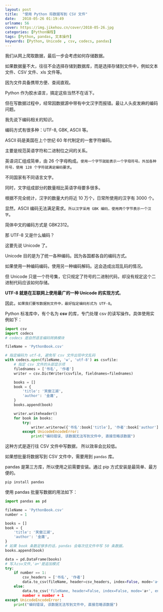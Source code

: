 ```yaml
---
layout: post
title:  "使用 Python 将数据写到 CSV 文件"
date:   2018-05-26 01:19:49
urlname: 56
cover: https://img.jikehou.cn/cover/2018-05-26.jpg
categories: [Python编程]
tags: [Python, pandas, 文本操作]
keywords: [Python, Unicode , csv, codecs, pandas]
---
```

我们从网上爬取数据，最后一步会考虑如何存储数据。

如果数据量不大，往往不会选择存储到数据库，而是选择存储到文件中，例如文本文件、CSV 文件、xls 文件等。

因为文件具备携带方便、查阅直观。

Python 作为胶水语言，搞定这些当然不在话下。

但在写数据过程中，经常因数据源中带有中文汉字而报错。最让人头皮发麻的编码问题。

我先说下编码相关的知识。

编码方式有很多种：UTF-8, GBK, ASCII 等。
<!-- more -->
ASCII 码是美国在上个世纪 60 年代制定的一套字符编码。

主要是规范英语字符和二进制位之间的关系。

英语词汇组成简单，由 26 个字母构成。`使用一个字节就能表示一个字母符号。外加各种符号，使用 128 个字符就满足编码要求`。

不同国家有不同语言文字。

同时，文字组成部分的数量相比英语字母要多很多。

根据不完全统计，汉字的数量大约将近 10 万个，日常所使用的汉字有 3000 个。

显然，ASCII 编码无法满足需求。`所以汉字采用 GBK 编码，使用两个字节表示一个汉字`。

简体中文的编码方式是 GBK2312。

那 UTF-8 又是什么编码？

这要先说 Unicode 了。

Unicode 目的是为了统一各种编码。因为各国都各自的编码方式。

如果使用一种编码编码，使用另一种编码解码。这会造成出现乱码的情况。

但 Unicode 只是一个符号集，它只规定了符号的二进制代码，却没有规定这个二进制代码应该如何存储。

**UTF-8 就是在互联网上使用最广的一种 Unicode 的实现方式**。

因此，`如果我们要写数据到文件中，最好指定编码形式为 UTF-8`。

Python 标准库中，有个名为 **csv** 的库，专门处理 csv 的读写操作。具体使用实例如下：

```python
import csv
import codecs
# codecs 是自然语言编码转换模块

fileName = 'PythonBook.csv'

# 指定编码为 utf-8, 避免写 csv 文件出现中文乱码
with codecs.open(fileName, 'w', 'utf-8') as csvfile:
    # 指定 csv 文件的头部显示项
    filednames = ['书名', '作者']
    writer = csv.DictWriter(csvfile, fieldnames=filednames)

    books = []
    book = {
        'title': '笑傲江湖',
        'author': '金庸',
    }
    books.append(book)

    writer.writeheader()
    for book in books:
        try:
            writer.writerow({'书名':book['title'], '作者':book['author']})
        except UnicodeEncodeError:
            print("编码错误, 该数据无法写到文件中, 直接忽略该数据")
```

这种方式是逐行往 CSV 文件中写数据， 所以效率会比较低。

如果想批量将数据写到 CSV 文件中，需要用到 `pandas` 库。

pandas 是第三方库，所以使用之前需要安装。通过 pip 方式安装是最简单、最方便的。

```cmd
pip install pandas
```

使用 pandas 批量写数据的用法如下：

```python
import pandas as pd

fileName = 'PythonBook.csv'
number = 1

books = []
book = {
    'title': '笑傲江湖',
    'author': '金庸',
}
# 如果 book 条数足够多的话，pandas 会每次往文件中写 50 条数据。
books.append(book)

data = pd.DataFrame(books)
# 写入csv文件,'a+'是追加模式
try:
    if number == 1:
        csv_headers = ['书名', '作者']
        data.to_csv(fileName, header=csv_headers, index=False, mode='a+', encoding='utf-8')
    else:
        data.to_csv('fileName, header=False, index=False, mode='a+', encoding='utf-8')
        number = number + 1
except UnicodeEncodeError:
    print("编码错误, 该数据无法写到文件中, 直接忽略该数据")
```
